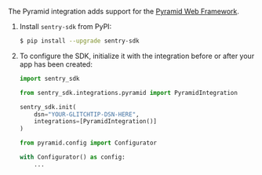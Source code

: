 The Pyramid integration adds support for the [Pyramid Web Framework](https://trypyramid.com/).

1. Install `sentry-sdk` from PyPI:

   ```bash
   $ pip install --upgrade sentry-sdk
   ```

2. To configure the SDK, initialize it with the integration before or after your app has been created:

   ```python
   import sentry_sdk

   from sentry_sdk.integrations.pyramid import PyramidIntegration

   sentry_sdk.init(
       dsn="YOUR-GLITCHTIP-DSN-HERE",
       integrations=[PyramidIntegration()]
   )

   from pyramid.config import Configurator

   with Configurator() as config:
       ...
   ```
